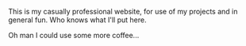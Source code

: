 This is my casually professional website, for use of my projects and in general fun. Who knows what I'll put here.




Oh man I could use some more coffee...
